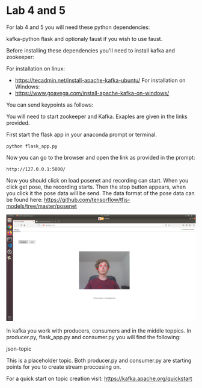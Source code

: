 # Lab 4 and 5

For lab 4 and 5 you will need these python dependencies:

kafka-python
flask
and optionaly faust if you wish to use faust.

Before installing these dependencies you'll need to install kafka and zookeeper:

For installation on linux:
- https://tecadmin.net/install-apache-kafka-ubuntu/
For installation on Windows:
- https://www.goavega.com/install-apache-kafka-on-windows/

You can send keypoints as follows:

You will need to start zookeeper and Kafka.
Exaples are given in the links provided. 

First start the flask app in your anaconda prompt or terminal.

```
python flask_app.py
```
Now you can go to the browser and open the link as provided in the prompt:

```
http://127.0.0.1:5000/ 
```
Now you should click on load posenet and recording can start.
When you click get pose, the recording starts.
Then the stop button appears, when you click it the pose data will be send.
The data format of the pose data can be found here: https://github.com/tensorflow/tfjs-models/tree/master/posenet

![](images/1.png)

In kafka you work with producers, consumers and in the middle toppics.
In producer.py, flask_app.py and consumer.py you will find the following:

json-topic

This is a placeholder topic. Both producer.py and consumer.py are starting points for you to create stream proccesing on. 

For a quick start on topic creation visit:
https://kafka.apache.org/quickstart